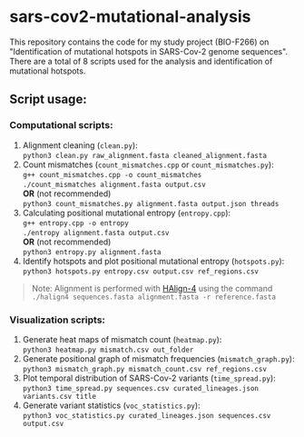 # sars-cov2-mutational-analysis
This repository contains the code for my study project (BIO-F266) on "Identification of mutational hotspots in SARS-Cov-2 genome sequences". There are a total of 8 scripts used for the analysis and identification of mutational hotspots.

## Script usage:
### Computational scripts:
1. Alignment cleaning (`clean.py`): <br>
	`python3 clean.py raw_alignment.fasta cleaned_alignment.fasta`
2. Count mismatches (`count_mismatches.cpp` or `count_mismatches.py`): <br>
	`g++ count_mismatches.cpp -o count_mismatches` <br>
	`./count_mismatches alignment.fasta output.csv` <br>
	**OR** (not recommended) <br>
	`python3 count_mismatches.py alignment.fasta output.json threads`
4. Calculating positional mutational entropy (`entropy.cpp`): <br>
	`g++ entropy.cpp -o entropy` <br>
	`./entropy alignment.fasta output.csv` <br>
	**OR** (not recommended) <br>
	`python3 entropy.py alignment.fasta`
4. Identify hotspots and plot positional mutational entropy (`hotspots.py`): <br>
	`python3 hotspots.py entropy.csv output.csv ref_regions.csv`

> Note: Alignment is performed with [HAlign-4](https://github.com/metaphysicser/HAlign-4) using the command <br>
> `./halign4 sequences.fasta alignment.fasta -r reference.fasta`

### Visualization scripts:
1. Generate heat maps of mismatch count (`heatmap.py`): <br>
	`python3 heatmap.py mismatch.csv out_folder`
2. Generate positional graph of mismatch frequencies (`mismatch_graph.py`): <br>
	`python3 mismatch_graph.py mismatch_count.csv ref_regions.csv`
3. Plot temporal distribution of SARS-Cov-2 variants (`time_spread.py`): <br>
	`python3 time_spread.py sequences.csv curated_lineages.json variants.csv title`
4. Generate variant statistics (`voc_statistics.py`): <br>
	`python3 voc_statistics.py curated_lineages.json sequences.csv output.csv`
